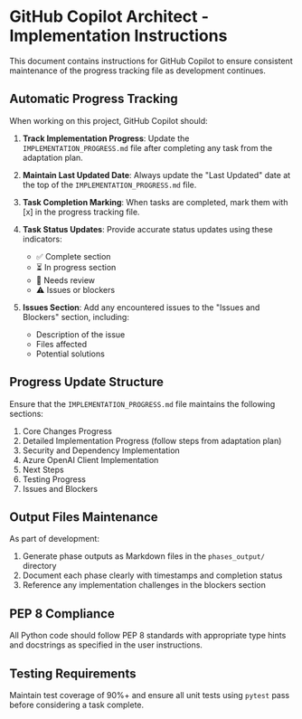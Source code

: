 # GitHub Copilot Architect - Implementation Instructions

This document contains instructions for GitHub Copilot to ensure consistent maintenance of the progress tracking file as development continues.

## Automatic Progress Tracking

When working on this project, GitHub Copilot should:

1. **Track Implementation Progress**: Update the `IMPLEMENTATION_PROGRESS.md` file after completing any task from the adaptation plan.

2. **Maintain Last Updated Date**: Always update the "Last Updated" date at the top of the `IMPLEMENTATION_PROGRESS.md` file.

3. **Task Completion Marking**: When tasks are completed, mark them with [x] in the progress tracking file.

4. **Task Status Updates**: Provide accurate status updates using these indicators:
   - ✅ Complete section
   - ⏳ In progress section 
   - 🔄 Needs review
   - ⚠️ Issues or blockers

5. **Issues Section**: Add any encountered issues to the "Issues and Blockers" section, including:
   - Description of the issue
   - Files affected
   - Potential solutions

## Progress Update Structure

Ensure that the `IMPLEMENTATION_PROGRESS.md` file maintains the following sections:

1. Core Changes Progress
2. Detailed Implementation Progress (follow steps from adaptation plan)
3. Security and Dependency Implementation
4. Azure OpenAI Client Implementation
5. Next Steps
6. Testing Progress
7. Issues and Blockers

## Output Files Maintenance

As part of development:

1. Generate phase outputs as Markdown files in the `phases_output/` directory
2. Document each phase clearly with timestamps and completion status
3. Reference any implementation challenges in the blockers section

## PEP 8 Compliance

All Python code should follow PEP 8 standards with appropriate type hints and docstrings as specified in the user instructions.

## Testing Requirements

Maintain test coverage of 90%+ and ensure all unit tests using `pytest` pass before considering a task complete.
